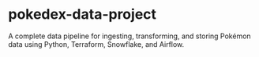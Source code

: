 # pokedex-data-project
A complete data pipeline for ingesting, transforming, and storing Pokémon data using Python, Terraform, Snowflake, and Airflow.
